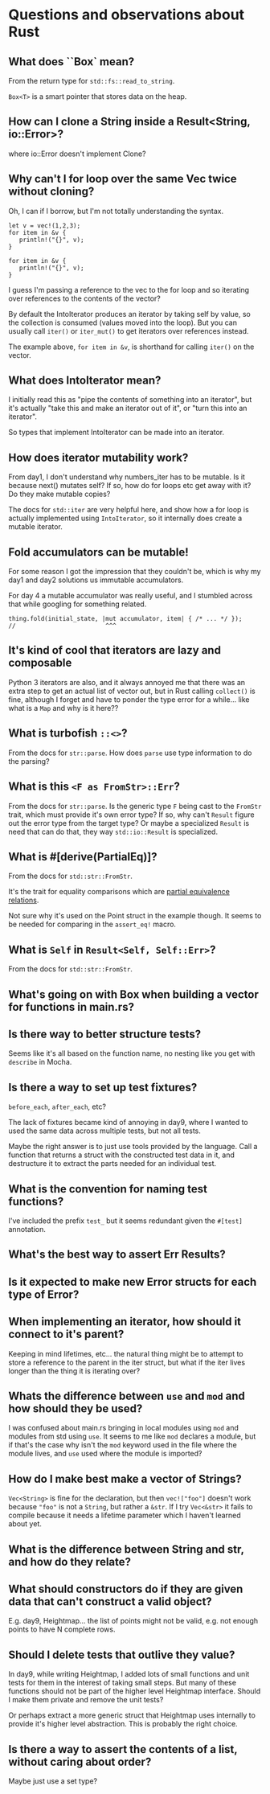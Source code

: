 # Questions and observations about Rust

## What does ``Box<dyn Error>` mean?
From the return type for `std::fs::read_to_string`.

`Box<T>` is a smart pointer that stores data on the heap.

## How can I clone a String inside a Result<String, io::Error>?
where io::Error doesn't implement Clone?

## Why can't I for loop over the same Vec twice without cloning?
Oh, I can if I borrow, but I'm not totally understanding the syntax.

```
let v = vec!(1,2,3);
for item in &v {
   println!("{}", v);
}

for item in &v {
   println!("{}", v);
}
```

I guess I'm passing a reference to the vec to the for loop and so iterating over references to the contents of the vector?

By default the IntoIterator produces an iterator by taking self by value, so the collection is consumed (values moved into the loop). But you can usually call `iter()` or `iter_mut()` to get iterators over references instead.

The example above, `for item in &v`, is shorthand for calling `iter()` on the vector. 

## What does IntoIterator mean? 
I initially read this as "pipe the contents of something into an iterator", but it's actually "take this and make an iterator out of it", or "turn this into an iterator". 

So types that implement IntoIterator can be made into an iterator.

## How does iterator mutability work?
From day1, I don't understand why numbers_iter has to be mutable. Is it because next() mutates self? If so, how do for loops etc get away with it? Do they make mutable copies?

The docs for `std::iter` are very helpful here, and show how a for loop is actually implemented using `IntoIterator`, so it internally does create a mutable iterator.

## Fold accumulators can be mutable!
For some reason I got the impression that they couldn't be, which is why my day1 and day2 solutions us immutable accumulators. 

For day 4 a mutable accumulator was really useful, and I stumbled across that while googling for something related. 

```
thing.fold(initial_state, |mut accumulator, item| { /* ... */ });
//                         ^^^
```

## It's kind of cool that iterators are lazy and composable
Python 3 iterators are also, and it always annoyed me that there was an extra step to get an actual list of vector out, but in Rust calling `collect()` is fine, although I forget and have to ponder the type error for a while... like what is a `Map` and why is it here??

## What is turbofish `::<>`?
From the docs for `str::parse`. How does `parse` use type information to do the parsing?

## What is this `<F as FromStr>::Err`?
From the docs for `str::parse`. Is the generic type `F` being cast to the `FromStr` trait, which must provide it's own error type? If so, why can't `Result` figure out the error type from the target type? Or maybe a specialized `Result` is need that can do that, they way `std::io::Result` is specialized.

## What is #[derive(PartialEq)]?
From the docs for `std::str::FromStr`. 

It's the trait for equality comparisons which are [partial equivalence relations](https://en.wikipedia.org/wiki/Partial_equivalence_relation).

Not sure why it's used on the Point struct in the example though. It seems to be needed for comparing in the `assert_eq!` macro.

## What is `Self` in `Result<Self, Self::Err>`?
From the docs for `std::str::FromStr`.

## What's going on with Box when building a vector for functions in main.rs?

## Is there way to better structure tests?
Seems like it's all based on the function name, no nesting like you get with `describe` in Mocha.

## Is there a way to set up test fixtures?
`before_each`, `after_each`, etc?

The lack of fixtures became kind of annoying in day9, where I wanted to used the same data across multiple tests, but not all tests.

Maybe the right answer is to just use tools provided by the language. Call a function that returns a struct with the constructed test data in it, and destructure it to extract the parts needed for an individual test. 

## What is the convention for naming test functions? 
I've included the prefix `test_` but it seems redundant given the `#[test]` annotation.

## What's the best way to assert Err Results?

## Is it expected to make new Error structs for each type of Error?

## When implementing an iterator, how should it connect to it's parent?
Keeping in mind lifetimes, etc... the natural thing might be to attempt to store a reference to the parent in the iter struct, but what if the iter lives longer than the thing it is iterating over?

## Whats the difference between `use` and `mod` and how should they be used?
I was confused about main.rs bringing in local modules using `mod` and modules from std using `use`. It seems
to me like `mod` declares a module, but if that's the case why isn't the `mod` keyword used in the file where 
the module lives, and `use` used where the module is imported?

## How do I make best make a vector of Strings?
`Vec<String>` is fine for the declaration, but then `vec!["foo"]` doesn't work because `"foo"` is not a `String`, but rather a `&str`. If I try `Vec<&str>` it fails to compile because it needs a lifetime parameter which I haven't learned about yet. 

## What is the difference between String and str, and how do they relate?

## What should constructors do if they are given data that can't construct a valid object?
E.g. day9, Heightmap... the list of points might not be valid, e.g. not enough points to have N complete rows.

## Should I delete tests that outlive they value?
In day9, while writing Heightmap, I added lots of small functions and unit tests for them in the interest of taking small steps. But many of these functions should not be part of the higher level Heightmap interface. Should I make them private and remove the unit tests?

Or perhaps extract a more generic struct that Heightmap uses internally to provide it's higher level abstraction. This is probably the right choice.

## Is there a way to assert the contents of a list, without caring about order?
Maybe just use a set type?
